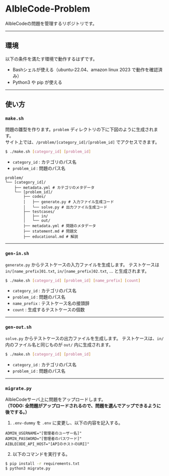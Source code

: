 # AIbleCode-Problem

AIbleCodeの問題を管理するリポジトリです。

---

## 環境
以下の条件を満たす環境で動作するはずです。
- Bashシェルが使える（ubuntu-22.04、amazon linux 2023 で動作を確認済み）
- Python3 や pip が使える

---

## 使い方

### `make.sh`

問題の雛型を作ります。`problem` ディレクトリの下に下図のように生成されます。  
サイト上では、`/problem/[category_id]/[problem_id]` でアクセスできます。

```bash
$ ./make.sh [category_id] [problem_id]
```

- `category_id` : カテゴリのパス名
- `problem_id` : 問題のパス名

```
problem/
└── [category_id]/
    ├── metadata.yml # カテゴリのメタデータ
    └── [problem_id]/
        ├── codes/
        │   ├── generate.py # 入力ファイル生成コード
        │   └── solve.py # 出力ファイル生成コード
        ├── testcases/
        │   ├── in/
        │   └── out/
        ├── metadata.yml # 問題のメタデータ
        ├── statement.md # 問題文
        ├── educational.md # 解説
```

---

### `gen-in.sh`

`generate.py` からテストケースの入力ファイルを生成します。
テストケースは `in/[name_prefix]01.txt`, `in/[name_prefix]02.txt`, ... と生成されます。

```bash
$ ./make.sh [category_id] [problem_id] [name_prefix] [count]
```

- `category_id` : カテゴリのパス名
- `problem_id` : 問題のパス名
- `name_prefix` : テストケース名の接頭辞
- `count` : 生成するテストケースの個数

---

### `gen-out.sh`

`solve.py` からテストケースの出力ファイルを生成します。
テストケースは、`in/` 内のファイル名と同じものが `out/` 内に生成されます。

```bash
$ ./make.sh [category_id] [problem_id]
```

- `category_id` : カテゴリのパス名
- `problem_id` : 問題のパス名

---

### `migrate.py`

AIbleCodeサーバ上に問題をアップロードします。  
**（TODO: 全問題がアップロードされるので、問題を選んでアップできるように後でする。）**

1. `.env-dummy` を `.env` に変更し、以下の内容を記入する。

```.env
ADMIN_USERNAME="[管理者のユーザー名]"
ADMIN_PASSWORD="[管理者のパスワード]"
AIBLECODE_API_HOST="[APIのホストのURI]"
```

2. 以下のコマンドを実行する。

```bash
$ pip install -r requirements.txt
$ python3 migrate.py
```
